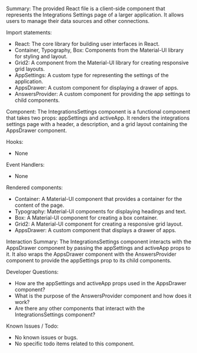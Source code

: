 Summary:
The provided React file is a client-side component that represents the Integrations Settings page of a larger application. It allows users to manage their data sources and other connections.

Import statements:
- React: The core library for building user interfaces in React.
- Container, Typography, Box: Components from the Material-UI library for styling and layout.
- Grid2: A component from the Material-UI library for creating responsive grid layouts.
- AppSettings: A custom type for representing the settings of the application.
- AppsDrawer: A custom component for displaying a drawer of apps.
- AnswersProvider: A custom component for providing the app settings to child components.

Component:
The IntegrationsSettings component is a functional component that takes two props: appSettings and activeApp. It renders the integrations settings page with a header, a description, and a grid layout containing the AppsDrawer component.

Hooks:
- None

Event Handlers:
- None

Rendered components:
- Container: A Material-UI component that provides a container for the content of the page.
- Typography: Material-UI components for displaying headings and text.
- Box: A Material-UI component for creating a box container.
- Grid2: A Material-UI component for creating a responsive grid layout.
- AppsDrawer: A custom component that displays a drawer of apps.

Interaction Summary:
The IntegrationsSettings component interacts with the AppsDrawer component by passing the appSettings and activeApp props to it. It also wraps the AppsDrawer component with the AnswersProvider component to provide the appSettings prop to its child components.

Developer Questions:
- How are the appSettings and activeApp props used in the AppsDrawer component?
- What is the purpose of the AnswersProvider component and how does it work?
- Are there any other components that interact with the IntegrationsSettings component?

Known Issues / Todo:
- No known issues or bugs.
- No specific todo items related to this component.